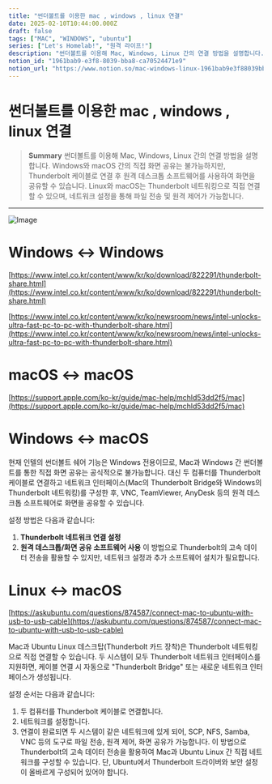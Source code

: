 ```yaml
---
title: "썬더볼트를 이용한 mac , windows , linux 연결"
date: 2025-02-10T10:44:00.000Z
draft: false
tags: ["MAC", "WINDOWS", "ubuntu"]
series: ["Let's Homelab!", "원격 라이프!"]
description: "썬더볼트를 이용해 Mac, Windows, Linux 간의 연결 방법을 설명합니다. Windows와 macOS 간의 직접 화면 공유는 불가능하지만, Thunderbolt 케이블로 연결 후 원격 데스크톱 소프트웨어를 사용하여 화면을 공유할 수 있습니다. Linux와 macOS는 Thunderbolt 네트워킹으로 직접 연결할 수 있으며, 네트워크 설정을 통해 파일 전송 및 원격 제어가 가능합니다."
notion_id: "1961bab9-e3f8-8039-bba8-ca70524471e9"
notion_url: "https://www.notion.so/mac-windows-linux-1961bab9e3f88039bba8ca70524471e9"
---
```


# 썬더볼트를 이용한 mac , windows , linux 연결

> **Summary**
> 썬더볼트를 이용해 Mac, Windows, Linux 간의 연결 방법을 설명합니다. Windows와 macOS 간의 직접 화면 공유는 불가능하지만, Thunderbolt 케이블로 연결 후 원격 데스크톱 소프트웨어를 사용하여 화면을 공유할 수 있습니다. Linux와 macOS는 Thunderbolt 네트워킹으로 직접 연결할 수 있으며, 네트워크 설정을 통해 파일 전송 및 원격 제어가 가능합니다.

---

![Image](https://prod-files-secure.s3.us-west-2.amazonaws.com/09ccd4d5-876c-4bba-bbdf-cc77a0a11257/662ac2da-9af5-417d-81a8-a8e840d1e5cb/image.png?X-Amz-Algorithm=AWS4-HMAC-SHA256&X-Amz-Content-Sha256=UNSIGNED-PAYLOAD&X-Amz-Credential=ASIAZI2LB466UKOES6OS%2F20250724%2Fus-west-2%2Fs3%2Faws4_request&X-Amz-Date=20250724T083422Z&X-Amz-Expires=3600&X-Amz-Security-Token=IQoJb3JpZ2luX2VjEAAaCXVzLXdlc3QtMiJIMEYCIQCqZE37Kds%2F3ojAsXxmQ%2BV7zO0bV%2BxQeFV%2BEObHBScllAIhALvpG1dDHK6whcMvLxanEJvB%2B4bgRpkTg%2BVFJOeLbzoMKv8DCCkQABoMNjM3NDIzMTgzODA1IgzZlUvX2%2FcT2dLRqhEq3AMQtE1dHRTSr3BSZW7dUPX%2FT48UzetumEUJDNC8R7qLKi8%2FfqNCRPDf%2BT%2Byl9hkSHTMl9wli3cUm2C1eIWNBbmbsL38wyf3x9Qyz67J2DUuJEewGutsiYfnGxs%2FUmX7F%2BSwvjB1YP1qejyz8jDItdTed0gQxKxjcqEfgQimKMYAjkUBW%2Fu7gDPB44kHARVwUzkzbP%2FCswku3gSFBBx%2BQtFEX8mxaIBvyQ4TQu890M7ybox3%2BhiWT0rdWn1Nj8kkTDplmF9WDSn2KCTfpLwFFpyNie3iydtBUlaK22Rp7anhugFhS6AC02rXbnCLY%2Fu0k2T6iAPSR7EA28GLqbodzPh6NumuddEtSIitUA69fvyTvD3IrRU9xLceVwIUdONb4NWlR3%2B%2B17XrtQ4XSuq9EmgvVncQX22z53qWiR%2BCFY%2BhYItXH6yab0OCNysPYAp3%2FzbczZtxFKTOcjgR0EqaBHlOmWS2zWGnadEaLhi1Hvx1NXQ9Ks8%2FAMsnPmSmMsMgXU7GMMCgRcFaggCa4MKrb1Uc2u3y7Dh2W6VkkLnzIiFfEUnUSolt%2BnEbp1LuDa3wfSoQwOQjyd5QuBBzAmD51qLAr3tFdy0uNX7sa0LdPwTvtUk5lNYNxjw6brPElTDazofEBjqkAXbbqQi6DFrJTsOegnu%2BJRlArmHhr%2FrhgBcD%2FIvCoxI9er0qRdl8mj7w9zeRHzyPvJQeeVhg6J2QwwUo2ed9QturJktzXj%2FaSM41Lwlmddi%2Bqc1lZ%2BqtOhMIIsbejcLfMOEiAdqhv%2F9sEXQT%2FqLjg521lVCNm0YnSqUds8oVLel40NA5b%2F5QYyaow5NJKJQHYW7Kfqbu%2B7ZEIsyRfYeUsQ%2FvD7sj&X-Amz-Signature=dd4b876c1f40b3b3ea36709ffb08f531f9ec234b015ba320eb988d81212e718d&X-Amz-SignedHeaders=host&x-amz-checksum-mode=ENABLED&x-id=GetObject)

# Windows ↔ Windows

[https://www.intel.co.kr/content/www/kr/ko/download/822291/thunderbolt-share.html](https://www.intel.co.kr/content/www/kr/ko/download/822291/thunderbolt-share.html)

[https://www.intel.co.kr/content/www/kr/ko/newsroom/news/intel-unlocks-ultra-fast-pc-to-pc-with-thunderbolt-share.html](https://www.intel.co.kr/content/www/kr/ko/newsroom/news/intel-unlocks-ultra-fast-pc-to-pc-with-thunderbolt-share.html)

# macOS ↔ macOS

[https://support.apple.com/ko-kr/guide/mac-help/mchld53dd2f5/mac](https://support.apple.com/ko-kr/guide/mac-help/mchld53dd2f5/mac)

# Windows ↔ macOS

현재 인텔의 썬더볼트 쉐어 기능은 Windows 전용이므로, Mac과 Windows 간 썬더볼트를 통한 직접 화면 공유는 공식적으로 불가능합니다. 대신 두 컴퓨터를 Thunderbolt 케이블로 연결하고 네트워크 인터페이스(Mac의 Thunderbolt Bridge와 Windows의 Thunderbolt 네트워킹)를 구성한 후, VNC, TeamViewer, AnyDesk 등의 원격 데스크톱 소프트웨어로 화면을 공유할 수 있습니다.

설정 방법은 다음과 같습니다:

1. **Thunderbolt 네트워크 연결 설정**
1. **원격 데스크톱/화면 공유 소프트웨어 사용**
이 방법으로 Thunderbolt의 고속 데이터 전송을 활용할 수 있지만, 네트워크 설정과 추가 소프트웨어 설치가 필요합니다.

# Linux ↔ macOS

[https://askubuntu.com/questions/874587/connect-mac-to-ubuntu-with-usb-to-usb-cable](https://askubuntu.com/questions/874587/connect-mac-to-ubuntu-with-usb-to-usb-cable)

Mac과 Ubuntu Linux 데스크탑(Thunderbolt 카드 장착)은 Thunderbolt 네트워킹으로 직접 연결할 수 있습니다. 두 시스템이 모두 Thunderbolt 네트워크 인터페이스를 지원하면, 케이블 연결 시 자동으로 "Thunderbolt Bridge" 또는 새로운 네트워크 인터페이스가 생성됩니다.

설정 순서는 다음과 같습니다:

1. 두 컴퓨터를 Thunderbolt 케이블로 연결합니다.
1. 네트워크를 설정합니다.
1. 연결이 완료되면 두 시스템이 같은 네트워크에 있게 되어, SCP, NFS, Samba, VNC 등의 도구로 파일 전송, 원격 제어, 화면 공유가 가능합니다.
이 방법으로 Thunderbolt의 고속 데이터 전송을 활용하여 Mac과 Ubuntu Linux 간 직접 네트워크를 구성할 수 있습니다. 단, Ubuntu에서 Thunderbolt 드라이버와 보안 설정이 올바르게 구성되어 있어야 합니다.


